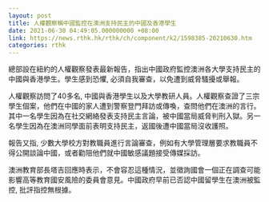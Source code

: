 ```yaml
---
layout: post
title: 人權觀察稱中國監控在澳洲支持民主的中國及香港學生
date: 2021-06-30 04:49:05.000000000 +08:00
link: https://news.rthk.hk/rthk/ch/component/k2/1598385-20210630.htm
categories: rthk
---
```


總部設在紐約的人權觀察發表最新報告，指出中國政府監控澳洲各大學支持民主的中國與香港學生。學生感到恐懼, 必須自我審查，以免遭到威脅騷擾或舉報。

人權觀察訪問了40多名, 中國與香港學生以及大學教研人員。人權觀察查證了三宗學生個案，他們在中國的家人遭到警察登門拜訪或傳喚，查問他們在澳洲的言行。其中一名學生因為在社交網絡發表支持民主言論，被中國當局威脅判刑入獄。另一名學生因為在澳洲同學面前表明支持民主，返國後遭中國當局沒收護照。

報告又指, 少數大學校方對教職員進行言論審查，例如有大學管理層要求教職員不得公開談論中國，或者勸阻他們就中國敏感議題接受傳媒採訪。

澳洲教育部長塔吉回應時表示，不會容忍這種情況，並徵詢國會一個正在調查可能影響高等教育國安風險的委員會意見。中國政府早前已否認中國留學生在澳洲被監控, 批評指控無根據。
